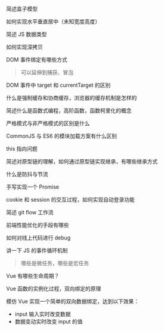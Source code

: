 简述盒子模型



如何实现水平垂直居中（未知宽度高度）



简述 JS 数据类型



如何实现深拷贝



DOM 事件绑定有哪些方式

> 可以延伸到捕获、冒泡



DOM 事件中 target 和 currentTarget 的区别



什么是强制缓存和协商缓存，浏览器的缓存机制是怎样的



简述什么是函数式编程，高阶函数，函数柯里化的概念



严格模式与非严格模式的区别是什么



CommonJS 与 ES6 的模块加载方案有什么区别



this 指向问题



简述对原型链的理解，如何通过原型链实现继承，有哪些继承方式



什么是防抖与节流



手写实现一个 Promise



cookie 和 session 的交互过程，如何实现自动登录功能



简述 git flow 工作流



前端性能优化的手段有哪些



如何对线上代码进行 debug



讲一下 JS 的事件循环机制

> 哪些是微任务，哪些是宏任务



Vue 有哪些生命周期？



Vue 函数的实例化过程，双向绑定的原理



模仿 Vue 实现一个简单的双向数据绑定，达到以下效果：

* input 输入实时改变数据
* 数据变动实时改变 input 的值

